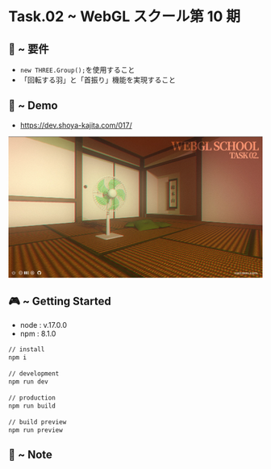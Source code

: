 # Task.02 ~ WebGL スクール第 10 期

## 🪬 ~ 要件

- `new THREE.Group();`を使用すること
- 「回転する羽」と「首振り」機能を実現すること

## 👾 ~ Demo

- https://dev.shoya-kajita.com/017/

<img src="screenshot.webp" />

## 🎮 ~ Getting Started

- node : v.17.0.0
- npm : 8.1.0

```
// install
npm i

// development
npm run dev

// production
npm run build

// build preview
npm run preview
```

## 📝 ~ Note
